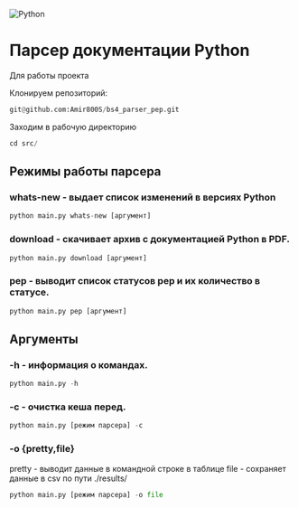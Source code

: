 ![Python](https://img.shields.io/badge/python-%233776AB.svg?style=for-the-badge&logo=python&logoColor=white)


# Парсер документации Python

Для работы проекта 

Клонируем репозиторий:
```python
git@github.com:Amir800S/bs4_parser_pep.git
```
Заходим в рабочую директорию 
```python
cd src/
```
## Режимы работы парсера 
### whats-new - выдает список изменений в версиях Python
```python
python main.py whats-new [аргумент]
```
### download - скачивает архив с документацией Python в PDF.
```python
python main.py download [аргумент]
```
### pep - выводит список статусов pep и их количество в статусе.
```python
python main.py pep [аргумент]
```
## Аргументы 
### -h - информация о командах.
```python
python main.py -h
```
### -c - очистка кеша перед.
```python
python main.py [режим парсера] -c
```
### -o {pretty,file}
pretty - выводит данные в командной строке в таблице
file - сохраняет данные в csv по пути ./results/
```python
python main.py [режим парсера] -o file
```